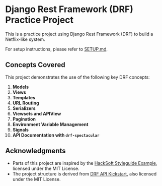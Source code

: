 # Django Rest Framework (DRF) Practice Project

This is a practice project using Django Rest Framework (DRF) to build a Netflix-like system.

For setup instructions, please refer to [SETUP.md](SETUP.md).

## Concepts Covered

This project demonstrates the use of the following key DRF concepts:

1. **Models**
2. **Views**
3. **Templates**
4. **URL Routing**
5. **Serializers**
6. **Viewsets and APIView**
7. **Pagination**
8. **Environment Variable Management**
9. **Signals**
10. **API Documentation with `drf-spectacular`**

## Acknowledgments

- Parts of this project are inspired by the [HackSoft Styleguide Example](https://github.com/HackSoftware/Django-Styleguide-Example), licensed under the MIT License.
- The project structure is derived from [DRF API Kickstart](https://github.com/AryaAppaji/drf-api-kickstart), also licensed under the MIT License.

